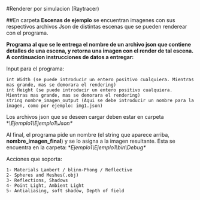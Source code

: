
#Renderer por simulacion (Raytracer)

##En carpeta **Escenas de ejemplo** se encuentran imagenes con sus respectivos archivos Json de distintas escenas que se pueden renderear con el programa.

**Programa al que se le entrega el nombre de un archivo json que contiene detalles de una escena, y retorna una imagen con el render de tal escena. A continuacion instrucciones de datos a entregar:**

Input para el programa: 
	
	int Width (se puede introducir un entero positivo cualquiera. Mientras mas grande, mas se demorara el rendering)
	int Height (se puede introducir un entero positivo cualquiera. Mientras mas grande, mas se demorara el rendering)
	string nombre_imagen_output (Aqui se debe introducir un nombre para la imagen, como por ejemplo: img1.json)

Los archivos json que se deseen cargar deben estar en carpeta **\Ejemplo1\Ejemplo1\Json\**

Al final, el programa pide un nombre (el string que aparece arriba, **nombre_imagen_final**) y se lo asigna a la imagen resultante. Esta se encuentra en la carpeta: **Ejemplo1\Ejemplo1\bin\Debug\**

Acciones que soporta:

	1- Materials Lambert / blinn-Phong / Reflective	
	2- Spheres and Meshes(.obj)
	3- Reflections, Shadows
	4- Point Light, Ambient Light
	5- Antialiasing, soft shadow, Depth of field
	
